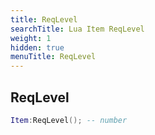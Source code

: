 ```yaml
---
title: ReqLevel
searchTitle: Lua Item ReqLevel
weight: 1
hidden: true
menuTitle: ReqLevel
---
```

## ReqLevel
```lua
Item:ReqLevel(); -- number
```